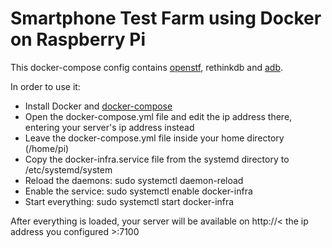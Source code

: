 # Smartphone Test Farm using Docker on Raspberry Pi

This docker-compose config contains [openstf](https://openstf.io/), rethinkdb and [adb](https://developer.android.com/studio/command-line/adb.html).

In order to use it:

- Install Docker and [docker-compose](https://docs.docker.com/compose/install/)
- Open the docker-compose.yml file and edit the ip address there, entering your server's ip address instead
- Leave the docker-compose.yml file inside your home directory (/home/pi)
- Copy the docker-infra.service file from the systemd directory to /etc/systemd/system
- Reload the daemons: sudo systemctl daemon-reload
- Enable the service: sudo systemctl enable docker-infra
- Start everything: sudo systemctl start docker-infra

After everything is loaded, your server will be available on http://< the ip address you configured >:7100
